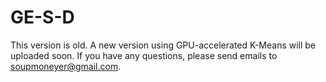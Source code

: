 # GE-S-D
This version is old. A new version using GPU-accelerated K-Means will be uploaded soon. If you have any questions, please send emails to soupmoneyer@gmail.com.
